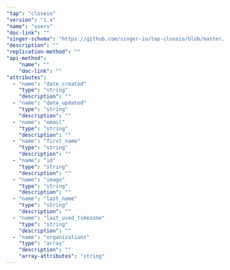 ```yaml
---
"tap": "closeio"
"version": "1.x"
"name": "users"
"doc-link": ""
"singer-schema": "https://github.com/singer-io/tap-closeio/blob/master/tap_closeio/schemas/users.json"
"description": ""
"replication-method": ""
"api-method":
    "name": ""
    "doc-link": ""
"attributes":
  - "name": "date_created"
    "type": "string"
    "description": ""
  - "name": "date_updated"
    "type": "string"
    "description": ""
  - "name": "email"
    "type": "string"
    "description": ""
  - "name": "first_name"
    "type": "string"
    "description": ""
  - "name": "id"
    "type": "string"
    "description": ""
  - "name": "image"
    "type": "string"
    "description": ""
  - "name": "last_name"
    "type": "string"
    "description": ""
  - "name": "last_used_timezone"
    "type": "string"
    "description": ""
  - "name": "organizations"
    "type": "array"
    "description": ""
    "array-attributes": "string"
---
```

